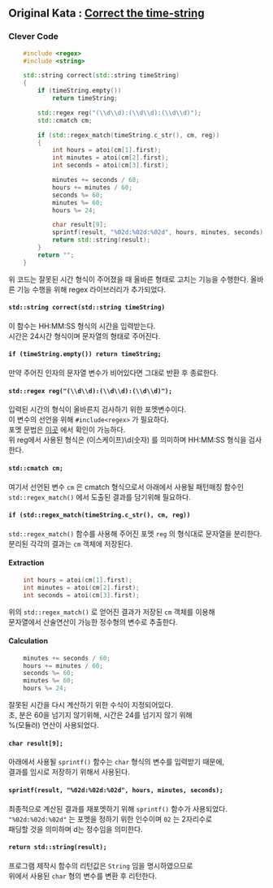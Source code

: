 ## Original Kata : [Correct the time-string](https://www.codewars.com/kata/correct-the-time-string/cpp)  

### Clever Code  
``` C++
    #include <regex>
    #include <string>

    std::string correct(std::string timeString)
    { 
        if (timeString.empty())
            return timeString;

        std::regex reg("(\\d\\d):(\\d\\d):(\\d\\d)");
        std::cmatch cm;

        if (std::regex_match(timeString.c_str(), cm, reg)) 
        {
            int hours = atoi(cm[1].first);
            int minutes = atoi(cm[2].first);
            int seconds = atoi(cm[3].first);

            minutes += seconds / 60;
            hours += minutes / 60;
            seconds %= 60;
            minutes %= 60;
            hours %= 24; 

            char result[9];    
            sprintf(result, "%02d:%02d:%02d", hours, minutes, seconds);
            return std::string(result);
        }
        return "";
    }
```
   
위 코드는 잘못된 시간 형식이 주어졌을 때 올바른 형태로 고치는 기능을 수행한다. 
올바른 기능 수행을 위해 regex 라이브러리가 추가되었다.   

#### `std::string correct(std::string timeString)`  
이 함수는 HH:MM:SS 형식의 시간을 입력받는다.  
시간은 24시간 형식이며 문자열의 형태로 주어진다.  

#### `if (timeString.empty()) return timeString;`  
만약 주어진 인자의 문자열 변수가 비어있다면 그대로 반환 후 종료한다.  

#### `std::regex reg("(\\d\\d):(\\d\\d):(\\d\\d)");`  
입력된 시간의 형식이 올바른지 검사하기 위한 포멧변수이다.  
이 변수의 선언을 위해 `#include<regex>` 가 필요하다.  
포멧 문법은 [이곳](https://en.wikipedia.org/wiki/Regular_expression#Syntax) 에서 확인이 가능하다.  
위 reg에서 사용된 형식은 \(이스케이프)\d(숫자) 를 의미하며 HH:MM:SS 형식을 검사한다.  

#### `std::cmatch cm;`  
여기서 선언된 변수 `cm` 은 cmatch 형식으로서 아래에서 사용될 패턴매칭 함수인  
`std::regex_match()` 에서 도출된 결과를 담기위해 필요하다.  

#### `if (std::regex_match(timeString.c_str(), cm, reg))`  
`std::regex_match()` 함수를 사용해 주어진 포멧 `reg` 의 형식대로 문자열을 분리한다.  
분리된 각각의 결과는 `cm` 객체에 저장된다.  

#### Extraction  
``` C++
    int hours = atoi(cm[1].first);
    int minutes = atoi(cm[2].first);
    int seconds = atoi(cm[3].first);
```
위의 `std::regex_match()` 로 얻어진 결과가 저장된 `cm` 객체를 이용해  
문자열에서 산술연산이 가능한 정수형의 변수로 추출한다.  

#### Calculation  
``` C++
    minutes += seconds / 60;
    hours += minutes / 60;
    seconds %= 60;
    minutes %= 60;
    hours %= 24; 
```
잘못된 시간을 다시 계산하기 위한 수식이 지정되어있다.  
초, 분은 60을 넘기지 않기위해, 시간은 24를 넘기지 않기 위해  
%(모듈러) 연산이 사용되었다.  

#### `char result[9];`  
아래에서 사용될 `sprintf()` 함수는 `char` 형식의 변수를 입력받기 때문에,  
결과를 임시로 저장하기 위해서 사용된다.  

#### `sprintf(result, "%02d:%02d:%02d", hours, minutes, seconds);`
최종적으로 계산된 결과를 재포멧하기 위해 `sprintf()` 함수가 사용되었다.  
`"%02d:%02d:%02d"` 는 포멧을 정하기 위한 인수이며 `02` 는 2자리수로  
패딩할 것을 의미하며 d는 정수임을 의미한다.  

#### `return std::string(result);`  
프로그램 제작시 함수의 리턴값은 `String` 임을 명시하였으므로  
위에서 사용된 `char` 형의 변수를 변환 후 리턴한다.  
